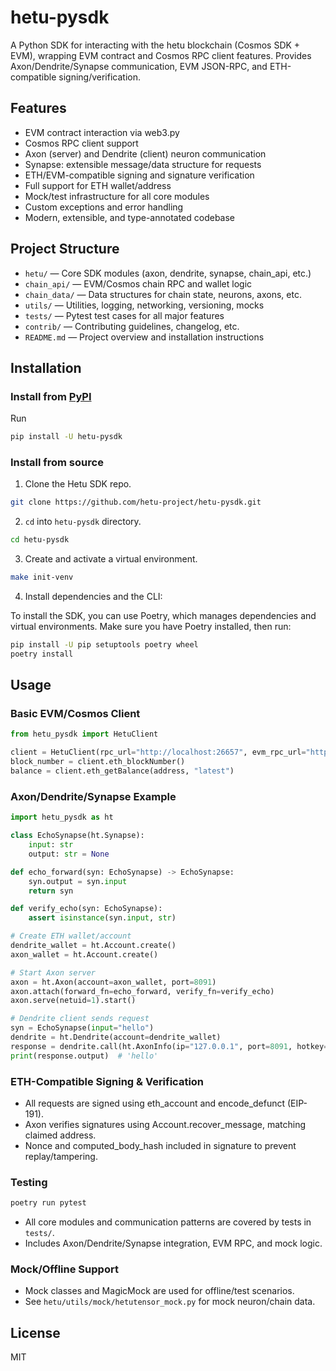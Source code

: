 # hetu-pysdk

A Python SDK for interacting with the hetu blockchain (Cosmos SDK + EVM), wrapping EVM contract and Cosmos RPC client features. Provides Axon/Dendrite/Synapse communication, EVM JSON-RPC, and ETH-compatible signing/verification.

## Features
- EVM contract interaction via web3.py
- Cosmos RPC client support
- Axon (server) and Dendrite (client) neuron communication
- Synapse: extensible message/data structure for requests
- ETH/EVM-compatible signing and signature verification
- Full support for ETH wallet/address
- Mock/test infrastructure for all core modules
- Custom exceptions and error handling
- Modern, extensible, and type-annotated codebase

## Project Structure

- `hetu/`         — Core SDK modules (axon, dendrite, synapse, chain_api, etc.)
- `chain_api/`    — EVM/Cosmos chain RPC and wallet logic
- `chain_data/`   — Data structures for chain state, neurons, axons, etc.
- `utils/`        — Utilities, logging, networking, versioning, mocks
- `tests/`        — Pytest test cases for all major features
- `contrib/`      — Contributing guidelines, changelog, etc.
- `README.md`    — Project overview and installation instructions


## Installation

### Install from [PyPI](https://pypi.org/project/hetu-pysdk/)

Run

```bash
pip install -U hetu-pysdk
```

### Install from source

1. Clone the Hetu SDK repo.

```bash
git clone https://github.com/hetu-project/hetu-pysdk.git
```

2. `cd` into `hetu-pysdk` directory.

```bash
cd hetu-pysdk
```

3. Create and activate a virtual environment.

```bash
make init-venv
```

4. Install dependencies and the CLI:

To install the SDK, you can use Poetry, which manages dependencies and virtual environments.
Make sure you have Poetry installed, then run:

```bash
pip install -U pip setuptools poetry wheel
poetry install
```

## Usage
### Basic EVM/Cosmos Client

```python
from hetu_pysdk import HetuClient

client = HetuClient(rpc_url="http://localhost:26657", evm_rpc_url="http://localhost:8545")
block_number = client.eth_blockNumber()
balance = client.eth_getBalance(address, "latest")
```

### Axon/Dendrite/Synapse Example
```python
import hetu_pysdk as ht

class EchoSynapse(ht.Synapse):
    input: str
    output: str = None

def echo_forward(syn: EchoSynapse) -> EchoSynapse:
    syn.output = syn.input
    return syn

def verify_echo(syn: EchoSynapse):
    assert isinstance(syn.input, str)

# Create ETH wallet/account
dendrite_wallet = ht.Account.create()
axon_wallet = ht.Account.create()

# Start Axon server
axon = ht.Axon(account=axon_wallet, port=8091)
axon.attach(forward_fn=echo_forward, verify_fn=verify_echo)
axon.serve(netuid=1).start()

# Dendrite client sends request
syn = EchoSynapse(input="hello")
dendrite = ht.Dendrite(account=dendrite_wallet)
response = dendrite.call(ht.AxonInfo(ip="127.0.0.1", port=8091, hotkey=axon_wallet.address), syn)
print(response.output)  # 'hello'
```

### ETH-Compatible Signing & Verification

- All requests are signed using eth_account and encode_defunct (EIP-191).
- Axon verifies signatures using Account.recover_message, matching claimed address.
- Nonce and computed_body_hash included in signature to prevent replay/tampering.

### Testing

```bash
poetry run pytest
```

- All core modules and communication patterns are covered by tests in `tests/`.
- Includes Axon/Dendrite/Synapse integration, EVM RPC, and mock logic.

### Mock/Offline Support

- Mock classes and MagicMock are used for offline/test scenarios.
- See `hetu/utils/mock/hetutensor_mock.py` for mock neuron/chain data.

## License

MIT
